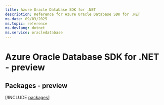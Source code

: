 ```yaml
---
title: Azure Oracle Database SDK for .NET
description: Reference for Azure Oracle Database SDK for .NET
ms.date: 09/03/2025
ms.topic: reference
ms.devlang: dotnet
ms.service: oracledatabase
---
```

# Azure Oracle Database SDK for .NET - preview
## Packages - preview
[!INCLUDE [packages](oracle-database-index.md)]